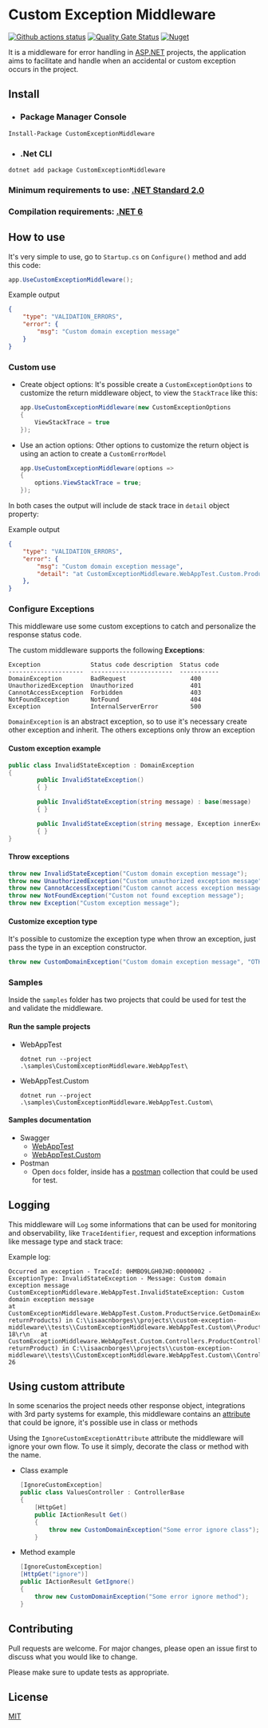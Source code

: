 # Custom Exception Middleware

[![Github actions status](https://github.com/isaacnborges/custom-exception-middleware/actions/workflows/dotnet-workflow.yml/badge.svg)](https://github.com/isaacnborges/custom-exception-middleware/actions/workflows/dotnet-workflow.yml)
[![Quality Gate Status](https://sonarcloud.io/api/project_badges/measure?project=isaacnborges_custom-exception-middleware&metric=alert_status)](https://sonarcloud.io/dashboard?id=isaacnborges_custom-exception-middleware)
[![Nuget](https://img.shields.io/nuget/v/CustomExceptionMiddleware?label=Nuget&style=flat)](https://www.nuget.org/packages/CustomExceptionMiddleware/)

It is a middleware for error handling in [ASP.NET](https://dotnet.microsoft.com/apps/aspnet) projects, the application aims to facilitate and handle when an accidental or custom exception occurs in the project.

## Install

- ### Package Manager Console

```
Install-Package CustomExceptionMiddleware
```

- ### .Net CLI

```
dotnet add package CustomExceptionMiddleware
```

### Minimum requirements to use: [.NET Standard 2.0](https://docs.microsoft.com/en-us/dotnet/standard/net-standard)

### Compilation requirements: [.NET 6](https://dotnet.microsoft.com/download/dotnet/6.0)

## How to use

It's very simple to use, go to `Startup.cs` on `Configure()` method and add this code:

```c#
app.UseCustomExceptionMiddleware();
```

Example output    
```json
{
    "type": "VALIDATION_ERRORS",
    "error": {
        "msg": "Custom domain exception message"
    }
}
```

### Custom use
- Create object options:
It's possible create a `CustomExceptionOptions` to customize the return middleware object, to view the `StackTrace` like this:

    ```c#
    app.UseCustomExceptionMiddleware(new CustomExceptionOptions
    {
        ViewStackTrace = true
    });
    ```

- Use an action options:
Other options to customize the return object is using an action to create a `CustomErrorModel`
    ```c#
    app.UseCustomExceptionMiddleware(options =>
    {
        options.ViewStackTrace = true;
    });
    ```

In both cases the output will include de stack trace in `detail` object property:    

Example output
```json
{
    "type": "VALIDATION_ERRORS",
    "error": {
        "msg": "Custom domain exception message",
        "detail": "at CustomExceptionMiddleware.WebAppTest.Custom.ProductService.GetDomainException(Boolean returnProducts) in C:\\isaacnborges\\projects\\custom-exception-middleware\\tests\\CustomExceptionMiddleware.WebAppTest.Custom\\ProductService.cs:line 18\r\n   at CustomExceptionMiddleware.WebAppTest.Custom.Controllers.ProductController.GetDomain(Boolean returnProduct) in C:\\isaacnborges\\projects\\custom-exception-middleware\\tests\\CustomExceptionMiddleware.WebAppTest.Custom\\Controllers\\ProductController.cs:line 26"
    },
}
```

### Configure Exceptions
This middleware use some custom exceptions to catch and personalize the response status code.

The custom middleware supports the following **Exceptions**:

```
Exception              Status code description  Status code
---------------------  -----------------------  -----------
DomainException        BadRequest                  400        
UnauthorizedException  Unauthorized                401        
CannotAccessException  Forbidden                   403        
NotFoundException      NotFound                    404        
Exception              InternalServerError         500        
```

`DomainException` is an abstract exception, so to use it's necessary create other exception and inherit. The others exceptions only throw an exception

#### Custom exception example
```c#
public class InvalidStateException : DomainException
{
        public InvalidStateException()
        { }

        public InvalidStateException(string message) : base(message)
        { }

        public InvalidStateException(string message, Exception innerException) : base(message, innerException)
        { }
}
```

#### Throw exceptions
```c#
throw new InvalidStateException("Custom domain exception message");
throw new UnauthorizedException("Custom unauthorized exception message");
throw new CannotAccessException("Custom cannot access exception message");
throw new NotFoundException("Custom not found exception message");
throw new Exception("Custom exception message");
```

#### Customize exception type
It's possible to customize the exception type when throw an exception, just pass the type in an exception constructor. 
```c#
throw new CustomDomainException("Custom domain exception message", "OTHER_CUSTOM_TYPE");
```

### Samples
Inside the `samples` folder has two projects that could be used for test the and validate the middleware.

#### Run the sample projects
- WebAppTest
    ```
    dotnet run --project .\samples\CustomExceptionMiddleware.WebAppTest\
    ```
- WebAppTest.Custom
    ```
    dotnet run --project .\samples\CustomExceptionMiddleware.WebAppTest.Custom\
    ```
#### Samples documentation
- Swagger
    - [WebAppTest](http://localhost:5000/swagger/index.html)
    - [WebAppTest.Custom](http://localhost:5001/swagger/index.html)
- Postman
    - Open `docs` folder, inside has a [postman](https://www.postman.com/) collection that could be used for test.

## Logging
This middleware will `Log` some informations that can be used for monitoring and observability, like `TraceIdentifier`, request and exception informations like message type and stack trace:

Example log:

```
Occurred an exception - TraceId: 0HMBO9LGH0JHD:00000002 - ExceptionType: InvalidStateException - Message: Custom domain exception message
CustomExceptionMiddleware.WebAppTest.InvalidStateException: Custom domain exception message
at CustomExceptionMiddleware.WebAppTest.Custom.ProductService.GetDomainException(Boolean returnProducts) in C:\\isaacnborges\\projects\\custom-exception-middleware\\tests\\CustomExceptionMiddleware.WebAppTest.Custom\\ProductService.cs:line 18\r\n   at CustomExceptionMiddleware.WebAppTest.Custom.Controllers.ProductController.GetDomain(Boolean returnProduct) in C:\\isaacnborges\\projects\\custom-exception-middleware\\tests\\CustomExceptionMiddleware.WebAppTest.Custom\\Controllers\\ProductController.cs:line 26
```

## Using custom attribute
In some scenarios the project needs other response object, integrations with 3rd party systems for example, this middleware contains an [attribute](https://docs.microsoft.com/en-us/dotnet/csharp/programming-guide/concepts/attributes/) that could be ignore, it's possible use in class or methods

Using the `IgnoreCustomExceptionAttribute` attribute the middleware will ignore your own flow. To use it simply, decorate the class or method with the name.

 - Class example
    ```c#
    [IgnoreCustomException]
    public class ValuesController : ControllerBase
    {
        [HttpGet]
        public IActionResult Get()
        {
            throw new CustomDomainException("Some error ignore class");
        }
    ```

 - Method example
    ```c#
    [IgnoreCustomException]
    [HttpGet("ignore")]
    public IActionResult GetIgnore()
    {
        throw new CustomDomainException("Some error ignore method");
    }
    ```

## Contributing
Pull requests are welcome. For major changes, please open an issue first to discuss what you would like to change.

Please make sure to update tests as appropriate.

## License
[MIT](https://opensource.org/licenses/MIT)